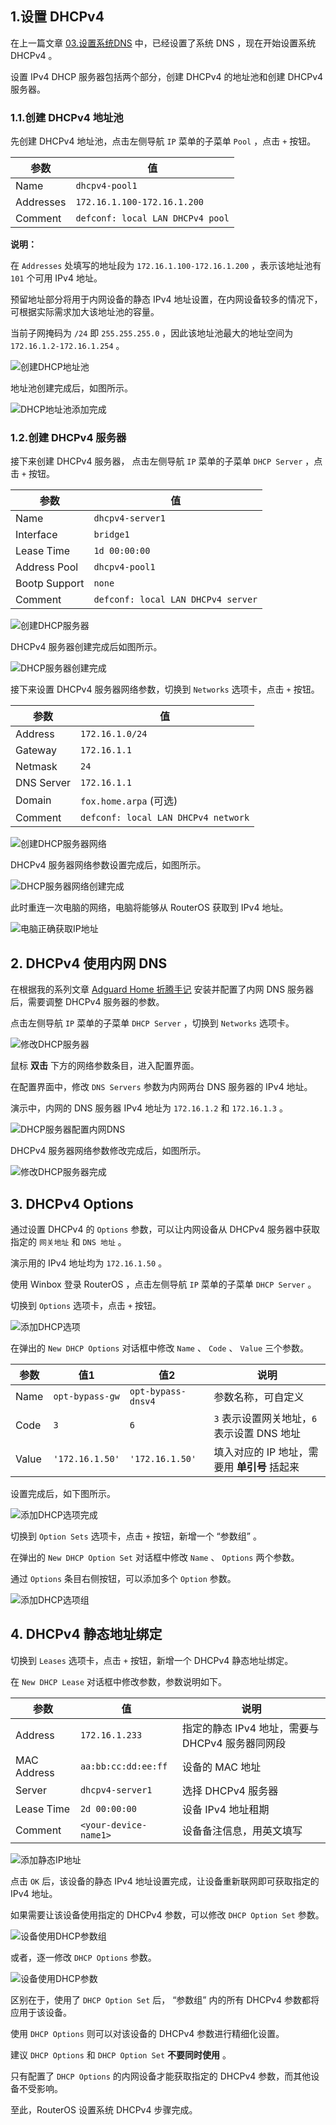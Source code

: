 ## 1.设置 DHCPv4

在上一篇文章 [03.设置系统DNS](./03.设置系统DNS.md) 中，已经设置了系统 DNS ，现在开始设置系统 DHCPv4 。  

设置 IPv4 DHCP 服务器包括两个部分，创建 DHCPv4 的地址池和创建 DHCPv4 服务器。  

### 1.1.创建 DHCPv4 地址池

先创建 DHCPv4 地址池，点击左侧导航 `IP` 菜单的子菜单 `Pool` ，点击 ` + ` 按钮。  

|参数|值|
|--|--|
|Name|`dhcpv4-pool1`|
|Addresses|`172.16.1.100-172.16.1.200`|
|Comment|`defconf: local LAN DHCPv4 pool`|

**说明：**  

在 `Addresses` 处填写的地址段为 `172.16.1.100-172.16.1.200` ，表示该地址池有 `101` 个可用 IPv4 地址。  

预留地址部分将用于内网设备的静态 IPv4 地址设置，在内网设备较多的情况下，可根据实际需求加大该地址池的容量。  

当前子网掩码为 `/24` 即 `255.255.255.0` ，因此该地址池最大的地址空间为 `172.16.1.2-172.16.1.254` 。  

![创建DHCP地址池](img/p04/add_dhcp_pool.jpeg)

地址池创建完成后，如图所示。  

![DHCP地址池添加完成](img/p04/dhcp_pool_finish.jpeg)

### 1.2.创建 DHCPv4 服务器

接下来创建 DHCPv4 服务器， 点击左侧导航 `IP` 菜单的子菜单 `DHCP Server` ，点击 ` + ` 按钮。  

|参数|值|
|--|--|
|Name|`dhcpv4-server1`|
|Interface|`bridge1`|
|Lease Time|`1d 00:00:00`|
|Address Pool|`dhcpv4-pool1`|
|Bootp Support|`none`|
|Comment|`defconf: local LAN DHCPv4 server`|

![创建DHCP服务器](img/p04/add_dhcp_server.jpeg)

DHCPv4 服务器创建完成后如图所示。  

![DHCP服务器创建完成](img/p04/dhcp_server_finish.jpeg)

接下来设置 DHCPv4 服务器网络参数，切换到 `Networks` 选项卡，点击 ` + ` 按钮。  

|参数|值|
|--|--|
|Address|`172.16.1.0/24`|
|Gateway|`172.16.1.1`|
|Netmask|`24`|
|DNS Server|`172.16.1.1`|
|Domain|`fox.home.arpa` (可选)|
|Comment|`defconf: local LAN DHCPv4 network`|

![创建DHCP服务器网络](img/p04/add_dhcp_server_network.jpeg)

DHCPv4 服务器网络参数设置完成后，如图所示。  

![DHCP服务器网络创建完成](img/p04/dhcp_server_network_finish.jpeg)

此时重连一次电脑的网络，电脑将能够从 RouterOS 获取到 IPv4 地址。  

![电脑正确获取IP地址](img/p04/pc_dhcp_status.jpeg)

## 2. DHCPv4 使用内网 DNS

在根据我的系列文章 [Adguard Home 折腾手记](https://gitee.com/callmer/agh_toss_notes) 安装并配置了内网 DNS 服务器后，需要调整 DHCPv4 服务器的参数。  

点击左侧导航 `IP` 菜单的子菜单 `DHCP Server` ，切换到 `Networks` 选项卡。  

![修改DHCP服务器](img/p04/dhcp_server_network_modify.jpeg)

鼠标 **双击** 下方的网络参数条目，进入配置界面。

在配置界面中，修改 `DNS Servers` 参数为内网两台 DNS 服务器的 IPv4 地址。  

演示中，内网的 DNS 服务器 IPv4 地址为 `172.16.1.2` 和 `172.16.1.3` 。  

![DHCP服务器配置内网DNS](img/p04/dhcp_server_network_modify_dns.jpeg)

DHCPv4 服务器网络参数修改完成后，如图所示。  

![修改DHCP服务器完成](img/p04/dhcp_server_network_modify_finish.jpeg)

## 3. DHCPv4 Options

通过设置 DHCPv4 的 `Options` 参数，可以让内网设备从 DHCPv4 服务器中获取指定的 `网关地址` 和 `DNS 地址` 。  

演示用的 IPv4 地址均为 `172.16.1.50` 。  

使用 Winbox 登录 RouterOS ，点击左侧导航 `IP` 菜单的子菜单 `DHCP Server` 。  

切换到 `Options` 选项卡，点击 ` + ` 按钮。  

![添加DHCP选项](img/p04/add_dhcp_option.jpeg)

在弹出的 `New DHCP Options` 对话框中修改 `Name` 、 `Code` 、 `Value` 三个参数。  

|参数|值1|值2|说明|
|--|--|--|--|
|Name|`opt-bypass-gw`|`opt-bypass-dnsv4`|参数名称，可自定义|
|Code|`3`|`6`|`3` 表示设置网关地址，`6` 表示设置 DNS 地址|
|Value|`'172.16.1.50'`|`'172.16.1.50'`|填入对应的 IP 地址，需要用 **单引号** 括起来|

设置完成后，如下图所示。  

![添加DHCP选项完成](img/p04/add_dhcp_options_done.jpeg)

切换到 `Option Sets` 选项卡，点击 ` + ` 按钮，新增一个 “参数组” 。  

在弹出的 `New DHCP Option Set` 对话框中修改 `Name` 、 `Options` 两个参数。  

通过 `Options` 条目右侧按钮，可以添加多个 `Option` 参数。  

![添加DHCP选项组](img/p04/add_dhcp_option_sets.jpeg)

## 4. DHCPv4 静态地址绑定

切换到 `Leases` 选项卡，点击 ` + ` 按钮，新增一个 DHCPv4 静态地址绑定。  

在 `New DHCP Lease` 对话框中修改参数，参数说明如下。  

|参数|值|说明|
|--|--|--|
|Address|`172.16.1.233`|指定的静态 IPv4 地址，需要与 DHCPv4 服务器同网段|
|MAC Address|`aa:bb:cc:dd:ee:ff`|设备的 MAC 地址|
|Server|`dhcpv4-server1`|选择 DHCPv4 服务器|
|Lease Time|`2d 00:00:00`|设备 IPv4 地址租期|
|Comment|`<your-device-name1>`|设备备注信息，用英文填写|

![添加静态IP地址](img/p04/add_static_dhcp.jpeg)

点击 `OK` 后，该设备的静态 IPv4 地址设置完成，让设备重新联网即可获取指定的 IPv4 地址。  

如果需要让该设备使用指定的 DHCPv4 参数，可以修改 `DHCP Option Set` 参数。  

![设备使用DHCP参数组](img/p04/dhcp_use_option_set.jpeg)

或者，逐一修改 `DHCP Options` 参数。  

![设备使用DHCP参数](img/p04/dhcp_use_options.jpeg)

区别在于，使用了 `DHCP Option Set` 后， “参数组” 内的所有 DHCPv4 参数都将应用于该设备。  

使用 `DHCP Options` 则可以对该设备的 DHCPv4 参数进行精细化设置。  

建议 `DHCP Options` 和 `DHCP Option Set`  **不要同时使用** 。  

只有配置了 `DHCP Options` 的内网设备才能获取指定的 DHCPv4 参数，而其他设备不受影响。  

至此，RouterOS 设置系统 DHCPv4 步骤完成。  

